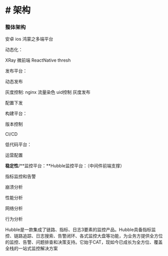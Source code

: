 # # 架构

### 整体架构

安卓 ios 鸿蒙之多端平台

动态化：

XRay 微前端 ReactNative thresh

发布平台：

动态发布

灰度控制: nginx 流量染色 uid控制 灰度发布

配置下发

构建平台：

版本控制

CI/CD

低代码平台：

运营配置

**稳定性**/**监控平台：**Hubble监控平台：（中间件前端支撑）

指标监控和告警

崩溃分析

性能分析

网络分析

行为分析

Hubble是一款集成了链路、指标、日志3要素的监控产品。Hubble具备指标监控、链路追踪、日志搜索、告警闭环、各式监控大盘等功能，为业务方提供全方位的监控、告警、问题排查和决策支持。它始于CAT，现如今已成长为全方位、覆盖全栈的一站式监控解决方案